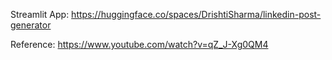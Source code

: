 Streamlit App: https://huggingface.co/spaces/DrishtiSharma/linkedin-post-generator



Reference: https://www.youtube.com/watch?v=qZ_J-Xg0QM4 

